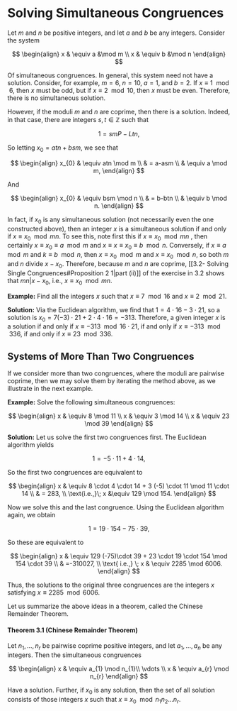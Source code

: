 # Solving Simultaneous Congruences

Let $m$ and $n$ be positive integers, and let $a$ and $b$ be any integers. Consider the system

$$
\begin{align}
x & \equiv a &\mod m \\
x & \equiv b &\mod n
\end{align}
$$

Of simultaneous congruences. In general, this system need not have a solution. Consider, for example, $m = 6, \; n = 10, \; a = 1, \; \text{and}\; b = 2$. If  $x\equiv 1 \mod 6$, then $x$ must be odd, but if $x \equiv 2 \mod 10$, then $x$ must be even. Therefore, there is no simultaneous solution.

However, if the moduli $m$ and $n$ are coprime, then there is a solution. Indeed, in that case, there are integers $s, t \in \mathbb{Z}$ such that

$$1 = sm P-L tn,$$

So letting $x_{0}= atn + bsm$, we see that

$$
\begin{align}
x_{0} & \equiv atn \mod m \\
& = a-asm \\
& \equiv a \mod m,
\end{align}
$$

And

$$
\begin{align}
x_{0} & \equiv bsm \mod n \\
& = b-btn \\
& \equiv b \mod n.
\end{align}
$$

In fact, if $x_{0}$ is any simultaneous solution (not necessarily even the one constructed above), then an integer $x$ is a simultaneous solution if and only if $x \equiv x_{0}\mod mn$. To see this, note first this if $x \equiv x_{0}\mod mn$ , then certainly $x \equiv x_{0}\equiv a \mod m$ and $x \equiv x\equiv x_{0}\equiv b \mod n$. Conversely, if $x \equiv a \mod m$ and $k \equiv b \mod n$, then $x \equiv x_{0}\mod m$ and $x \equiv x_{0}\mod n$, so both $m$ and $n$ divide $x-x_{0}$. Therefore, because $m$ and $n$ are coprime, [[3.2- Solving Single Congruences#Proposition 2 1|part (ii)]] of the exercise in 3.2 shows that $mn|x-x_{0}$, i.e., $x \equiv x_{0}\mod mn$.

**Example:** Find all the integers $x$ such that $x \equiv 7 \mod 16$ and $x \equiv 2 \mod 21$.

**Solution:** Via the Euclidean algorithm, we find that $1 = 4 \cdot 16-3 \cdot 21$, so a solution is $x_{0}= 7 (-3)\cdot 21 + 2 \cdot 4 \cdot 16 =-313$. Therefore, a given integer $x$ is a solution if and only if $x \equiv-313 \mod 16 \cdot 21$, if and only if $x \equiv-313 \mod 336$, if and only if $x \equiv 23 \mod 336$.

## Systems of More Than Two Congruences

If we consider more than two congruences, where the moduli are pairwise coprime, then we may solve them by iterating the method above, as we illustrate in the next example.

**Example:** Solve the following simultaneous congruences:

$$
\begin{align}
x & \equiv 8 \mod 11 \\
x & \equiv 3 \mod 14 \\
x & \equiv 23 \mod 39
\end{align}
$$

**Solution:** Let us solve the first two congruences first. The Euclidean algorithm yields

$$1 =-5 \cdot 11 + 4 \cdot 14,$$

So the first two congruences are equivalent to

$$
\begin{align}
x & \equiv 8 \cdot 4 \cdot 14 + 3 (-5) \cdot 11 \mod 11 \cdot 14 \\
& = 283, \\
\text{i.e.,}\; x &\equiv 129 \mod 154.
\end{align}
$$

Now we solve this and the last congruence. Using the Euclidean algorithm again, we obtain

$$1 = 19 \cdot 154-75 \cdot 39,$$

So these are equivalent to

$$
\begin{align}
x & \equiv 129 (-75)\cdot 39 + 23 \cdot 19 \cdot 154 \mod 154 \cdot 39 \\
& =-310027, \\
\text{ i.e.,} \; x & \equiv 2285 \mod 6006.
\end{align}
$$

Thus, the solutions to the original three congruences are the integers $x$ satisfying $x \equiv 2285 \mod 6006$.

Let us summarize the above ideas in a theorem, called the Chinese Remainder Theorem.

#### Theorem 3.1 (Chinese Remainder Theorem)

Let $n_{1},..., n_{r}$ be pairwise coprime positive integers, and let $a_{1},..., a_{n}$ be any integers. Then the simultaneous congruences

$$
\begin{align}
x & \equiv a_{1} \mod n_{1}\\
\vdots \\
x & \equiv a_{r} \mod n_{r}
\end{align}
$$

Have a solution. Further, if $x_{0}$ is any solution, then the set of all solution consists of those integers $x$ such that $x \equiv x_{0}\mod n_{1}n_{2}... n_{r}$.